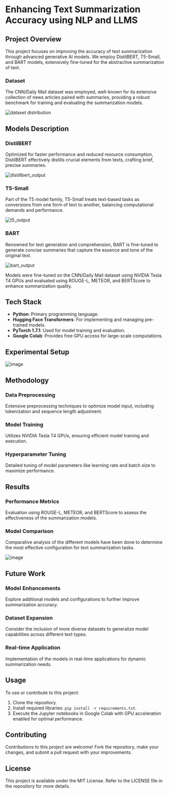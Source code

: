 # Enhancing Text Summarization Accuracy using NLP and LLMS

## Project Overview
This project focuses on improving the accuracy of text summarization through advanced generative AI models. We employ DistilBERT, T5-Small, and BART models, extensively fine-tuned for the abstractive summarization of text.

### Dataset
The CNN/Daily Mail dataset was employed, well-known for its extensive collection of news articles paired with summaries, providing a robust benchmark for training and evaluating the summarization models.

![dataset distribution](https://github.com/Maryam189/Enhancing-Text-Summarization-Accuracy-using-NLP-and-LLMS/assets/76420523/f7cda25d-f3ed-422c-b2ff-58c05e9dc853)


## Models Description
### DistilBERT
Optimized for faster performance and reduced resource consumption, DistilBERT effectively distills crucial elements from texts, crafting brief, precise summaries.

![distillbert_output](https://github.com/Maryam189/Enhancing-Text-Summarization-Accuracy-using-NLP-and-LLMS/assets/76420523/7d1baca4-88bd-410a-b800-e9ea4f009c7c)

### T5-Small
Part of the T5 model family, T5-Small treats text-based tasks as conversions from one form of text to another, balancing computational demands and performance.

![t5_output](https://github.com/Maryam189/Enhancing-Text-Summarization-Accuracy-using-NLP-and-LLMS/assets/76420523/e846a3e8-e119-4c16-be96-babd3ef1bbe7)

### BART
Renowned for text generation and comprehension, BART is fine-tuned to generate concise summaries that capture the essence and tone of the original text.

![bart_output](https://github.com/Maryam189/Enhancing-Text-Summarization-Accuracy-using-NLP-and-LLMS/assets/76420523/fd5183dc-5136-45f5-ad15-97f40ef7673e)


Models were fine-tuned on the CNN/Daily Mail dataset using NVIDIA Tesla T4 GPUs and evaluated using ROUGE-L, METEOR, and BERTScore to enhance summarization quality.

## Tech Stack
- **Python**: Primary programming language.
- **Hugging Face Transformers**: For implementing and managing pre-trained models.
- **PyTorch 1.7.1**: Used for model training and evaluation.
- **Google Colab**: Provides free GPU access for large-scale computations.

## Experimental Setup

![image](https://github.com/Maryam189/Enhancing-Text-Summarization-Accuracy-using-NLP-and-LLMS/assets/76420523/fb5c42b3-40a3-47c8-bf20-071a9372ec27)

## Methodology
### Data Preprocessing
Extensive preprocessing techniques to optimize model input, including tokenization and sequence length adjustment.

### Model Training
Utilizes NVIDIA Tesla T4 GPUs, ensuring efficient model training and execution.

### Hyperparameter Tuning
Detailed tuning of model parameters like learning rate and batch size to maximize performance.

## Results
### Performance Metrics
Evaluation using ROUGE-L, METEOR, and BERTScore to assess the effectiveness of the summarization models.

### Model Comparison
Comparative analysis of the different models have been done to determine the most effective configuration for text summarization tasks.

![image](https://github.com/Maryam189/Enhancing-Text-Summarization-Accuracy-using-NLP-and-LLMS/assets/76420523/f804dad4-3890-4e2a-a343-2d4cbaeb84e5)

## Future Work
### Model Enhancements
Explore additional models and configurations to further improve summarization accuracy.

### Dataset Expansion
Consider the inclusion of more diverse datasets to generalize model capabilities across different text types.

### Real-time Application
Implementation of the models in real-time applications for dynamic summarization needs.

## Usage
To use or contribute to this project:
1. Clone the repository.
2. Install required libraries: `pip install -r requirements.txt`.
3. Execute the Jupyter notebooks in Google Colab with GPU acceleration enabled for optimal performance.

## Contributing
Contributions to this project are welcome! Fork the repository, make your changes, and submit a pull request with your improvements.

## License
This project is available under the MIT License. Refer to the LICENSE file in the repository for more details.
